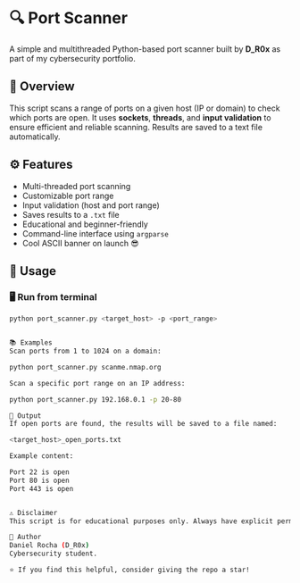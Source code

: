 # 🔍 Port Scanner

A simple and multithreaded Python-based port scanner built by **D_R0x** as part of my cybersecurity portfolio.

## 📌 Overview

This script scans a range of ports on a given host (IP or domain) to check which ports are open. It uses **sockets**, **threads**, and **input validation** to ensure efficient and reliable scanning. Results are saved to a text file automatically.

## ⚙️ Features

- Multi-threaded port scanning
- Customizable port range
- Input validation (host and port range)
- Saves results to a `.txt` file
- Educational and beginner-friendly
- Command-line interface using `argparse`
- Cool ASCII banner on launch 😎

## 🚀 Usage

### 🖥️ Run from terminal

```bash
python port_scanner.py <target_host> -p <port_range>


📚 Examples
Scan ports from 1 to 1024 on a domain:

python port_scanner.py scanme.nmap.org

Scan a specific port range on an IP address:

python port_scanner.py 192.168.0.1 -p 20-80

💾 Output
If open ports are found, the results will be saved to a file named:

<target_host>_open_ports.txt

Example content:

Port 22 is open
Port 80 is open
Port 443 is open


⚠️ Disclaimer
This script is for educational purposes only. Always have explicit permission before scanning any system.

🧠 Author
Daniel Rocha (D_R0x)
Cybersecurity student.

⭐️ If you find this helpful, consider giving the repo a star!